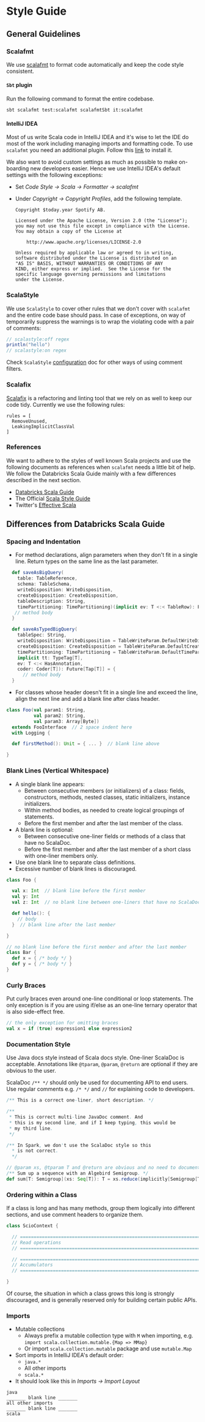 # Style Guide

## General Guidelines

### Scalafmt

We use [scalafmt](https://scalameta.org/scalafmt) to format code automatically and keep the code style consistent.

#### `Sbt` plugin 

Run the following command to format the entire codebase.

`sbt scalafmt test:scalafmt scalafmtSbt it:scalafmt`

#### IntelliJ IDEA

Most of us write Scala code in IntelliJ IDEA and it's wise to let the IDE do most of the work including managing imports and formatting code. To use `scalafmt` you need an additional plugin. Follow this [link](https://plugins.jetbrains.com/plugin/8236-scalafmt) to install it.

We also want to avoid custom settings as much as possible to make on-boarding new developers easier. Hence we use IntelliJ IDEA's default settings with the following exceptions:

- Set _Code Style &rarr; Scala &rarr; Formatter &rarr; scalafmt_
- Under _Copyright &rarr; Copyright Profiles_, add the following template.
  
  ```
  Copyright $today.year Spotify AB.
  
  Licensed under the Apache License, Version 2.0 (the "License");
  you may not use this file except in compliance with the License.
  You may obtain a copy of the License at
  
      http://www.apache.org/licenses/LICENSE-2.0
  
  Unless required by applicable law or agreed to in writing,
  software distributed under the License is distributed on an
  "AS IS" BASIS, WITHOUT WARRANTIES OR CONDITIONS OF ANY
  KIND, either express or implied.  See the License for the
  specific language governing permissions and limitations
  under the License.
  ```

### ScalaStyle

We use `ScalaStyle` to cover other rules that we don't cover with `scalafmt` and the entire code base should pass.
In case of exceptions, on way of temporarily suppress the warnings is to wrap the violating code with a pair of comments:

```scala
// scalastyle:off regex
println("hello")
// scalastyle:on regex
```

Check `ScalaStyle` [configuration](http://www.scalastyle.org/configuration.html) doc for other ways of using comment filters.


### Scalafix

[Scalafix](https://scalacenter.github.io/scalafix/) is a refactoring and linting tool that we rely on as well to keep our code tidy. Currently we use the following rules:

```
rules = [
  RemoveUnused,
  LeakingImplicitClassVal
]  
```

### References

We want to adhere to the styles of well known Scala projects and use the following documents as references when `scalafmt` needs a little bit of help. We follow the Databricks Scala Guide mainly with a few differences described in the next section.

- [Databricks Scala Guide](https://github.com/databricks/scala-style-guide)
- The Official [Scala Style Guide](http://docs.scala-lang.org/style)
- Twitter's [Effective Scala](http://twitter.github.io/effectivescala/)

## Differences from Databricks Scala Guide

### Spacing and Indentation

- For method declarations, align parameters when they don't fit in a single line. Return types on the same line as the last parameter.

```scala
  def saveAsBigQuery(
    table: TableReference,
    schema: TableSchema,
    writeDisposition: WriteDisposition,
    createDisposition: CreateDisposition,
    tableDescription: String,
    timePartitioning: TimePartitioning)(implicit ev: T <:< TableRow): Future[Tap[TableRow]] = {
   // method body 
  }

  def saveAsTypedBigQuery(
    tableSpec: String,
    writeDisposition: WriteDisposition = TableWriteParam.DefaultWriteDisposition,
    createDisposition: CreateDisposition = TableWriteParam.DefaultCreateDisposition,
    timePartitioning: TimePartitioning = TableWriteParam.DefaultTimePartitioning)(
    implicit tt: TypeTag[T],
    ev: T <:< HasAnnotation,
    coder: Coder[T]): Future[Tap[T]] = {
      // method body
  }
```

- For classes whose header doesn't fit in a single line and exceed the line, align the next line and add a blank line after class header.

```scala
class Foo(val param1: String,
          val param2: String,
          val param3: Array[Byte])
  extends FooInterface  // 2 space indent here
  with Logging {

  def firstMethod(): Unit = { ... }  // blank line above

}
```

### Blank Lines (Vertical Whitespace)

- A single blank line appears:
  - Between consecutive members (or initializers) of a class: fields, constructors, methods, nested classes, static initializers, instance initializers.
  - Within method bodies, as needed to create logical groupings of statements.
  - Before the first member and after the last member of the class.
- A blank line is optional:
  - Between consecutive one-liner fields or methods of a class that have no ScalaDoc.
  - Before the first member and after the last member of a short class with one-liner members only.
- Use one blank line to separate class definitions.
- Excessive number of blank lines is discouraged.

```scala
class Foo {

  val x: Int  // blank line before the first member
  val y: Int
  val z: Int  // no blank line between one-liners that have no ScalaDoc

  def hello(): {
    // body
  }  // blank line after the last member

}

// no blank line before the first member and after the last member
class Bar {
  def x = { /* body */ }
  def y = { /* body */ }
}
```

### Curly Braces

Put curly braces even around one-line conditional or loop statements. The only exception is if you are using if/else as an one-line ternary operator that is also side-effect free.

```scala
// the only exception for omitting braces
val x = if (true) expression1 else expression2
```

### Documentation Style

Use Java docs style instead of Scala docs style. One-liner ScalaDoc is acceptable. Annotations like `@tparam`, `@param`, `@return` are optional if they are obvious to the user.

ScalaDoc `/** */` should only be used for documenting API to end users. Use regular comments e.g. `/* */` and `//` for explaining code to developers.

```scala
/** This is a correct one-liner, short description. */

/**
 * This is correct multi-line JavaDoc comment. And
 * this is my second line, and if I keep typing, this would be
 * my third line.
 */

/** In Spark, we don't use the ScalaDoc style so this
  * is not correct.
  */

// @param xs, @tparam T and @return are obvious and no need to document
/** Sum up a sequence with an Algebird Semigroup. */
def sum[T: Semigroup](xs: Seq[T]): T = xs.reduce(implicitly[Semigroup[T]].plus)
```
### Ordering within a Class

If a class is long and has many methods, group them logically into different sections, and use comment headers to organize them.

```scala
class ScioContext {

  // =======================================================================
  // Read operations
  // =======================================================================

  // =======================================================================
  // Accumulators
  // =======================================================================

}
```

Of course, the situation in which a class grows this long is strongly discouraged, and is generally reserved only for building certain public APIs.

### Imports

- Mutable collections
  - Always prefix a mutable collection type with `M` when importing, e.g. `import scala.collection.mutable.{Map => MMap}`
  - Or import `scala.collection.mutable` package and use `mutable.Map`
- Sort imports in IntelliJ IDEA's default order:
  - `java.*`
  - All other imports
  * `scala.*`
- It should look like this in _Imports &rarr; Import Layout_

```
java
_______ blank line _______
all other imports
_______ blank line _______
scala
```
